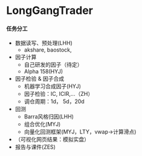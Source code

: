 # LongGangTrader
#### 任务分工

+ 数据读写、预处理(LHH)
  + akshare, baostock,
+ 因子计算
  + 自己研发的因子（待定）
  + Alpha 158(HYJ)
+ 因子检验 & 因子合成
  + 机器学习合成因子(HYJ)
  + 因子检验：IC, ICIR,...（ZH）
  + 调仓周期：1d， 5d，20d
+ 回测
  + Barra风格归因(LHH)
  + 组合优化(MYJ)
  + 向量化回测框架(MYJ，LTY，vwap->计算滑点)
+ （可视化网页结果：模拟实盘）
+ 报告与课件(ZES)
